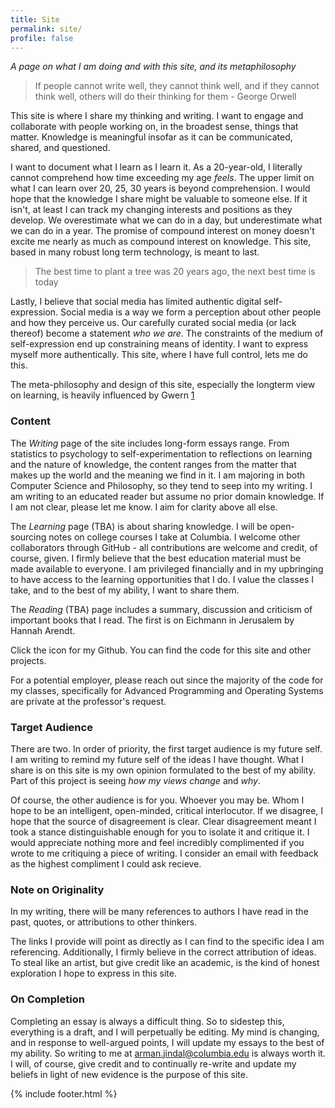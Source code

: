 ```yaml
---
title: Site
permalink: site/
profile: false
---
```


*A page on what I am doing and with this site, and its metaphilosophy*

> If people cannot write well, they cannot think well, and if they cannot think well, others will do their thinking for them - George Orwell 

This site is where I share my thinking and writing. I want to engage and collaborate with people working on, in the broadest sense, things that matter. Knowledge is meaningful insofar as it can be communicated, shared, and questioned. 

I want to document what I learn as I learn it. As a 20-year-old, I literally cannot comprehend how time exceeding my age *feels*. The upper limit on what I can learn over 20, 25, 30 years is beyond comprehension. I would hope that the knowledge I share might be valuable to someone else. If it isn't, at least I can track my changing interests and positions as they develop. We overestimate what we can do in a day, but underestimate what we can do in a year. The promise of compound interest on money doesn't excite me nearly as much as compound interest on knowledge. 
This site, based in many robust long term technology, is meant to last. 

> The best time to plant a tree was 20 years ago, the next best time is today

Lastly, I believe that social media has limited authentic digital self-expression. Social media is a way we form a perception about other people and how they perceive us. Our carefully curated social media (or lack thereof) become a statement *who we are*. The constraints of the medium of self-expression end up constraining means of identity.  I want to express myself more authentically. This site, where I have full control, lets me do this. 

The meta-philosophy and design of this site, especially the longterm view on learning, is heavily influenced by Gwern [1]

### Content
The *Writing* page of the site includes long-form essays range. From statistics to psychology to self-experimentation to reflections on learning and the nature of knowledge, the content ranges from the matter that makes up the world and the meaning we find in it. I am majoring in both Computer Science and Philosophy, so they tend to seep into my writing.  I am writing to an educated reader but assume no prior domain knowledge. If I am not clear, please let me know. I aim for clarity above all else. 

The *Learning* page (TBA) is about sharing knowledge. I will be open-sourcing notes on college courses I take at Columbia. I welcome other collaborators through GitHub - all contributions are welcome and credit, of course, given. I firmly believe that the best education material must be made available to everyone. I am privileged financially and in my upbringing to have access to the learning opportunities that I do. I value the classes I take, and to the best of my ability, I want to share them. 

The *Reading* (TBA) page includes a summary, discussion and criticism of important books that I read. The first is on Eichmann in Jerusalem by Hannah Arendt.  

Click the icon for my Github.  You can find the code for this site and other projects. 

For a potential employer, please reach out since the majority of the code for my classes, specifically for Advanced Programming and Operating Systems are private at the professor's request. 


### Target Audience 
There are two. In order of priority, the first target audience is my future self. I am writing to remind my future self of the ideas I have thought. What I share is on this site is my own opinion formulated to the best of my ability. Part of this project is seeing *how my views change* and *why*. 

Of course, the other audience is for you. Whoever you may be. Whom I hope to be an intelligent, open-minded, critical interlocutor.  If we disagree, I hope that the source of disagreement is clear. Clear disagreement meant I took a stance distinguishable enough for you to isolate it and critique it. I would appreciate nothing more and feel incredibly complimented if you wrote to me critiquing a piece of writing. I consider an email with feedback as the highest compliment I could ask recieve.  

### Note on Originality
In my writing, there will be many references to authors I have read in the past, quotes, or attributions to other thinkers. 

The links I provide will point as directly as I can find to the specific idea I am referencing. Additionally, I firmly believe in the correct attribution of ideas. To steal like an artist, but give credit like an academic, is the kind of honest exploration I hope to express in this site.  

### On Completion 
Completing an essay is always a difficult thing. So to sidestep this, everything is a draft, and I will perpetually be editing. My mind is changing, and in response to well-argued points, I will update my essays to the best of my ability.  So writing to me at arman.jindal@columbia.edu is always worth it. I will, of course,  give credit and to continually re-write and update my beliefs in light of new evidence is the purpose of this site.

[1]: https://www.gwern.net/About
{% include footer.html %}
